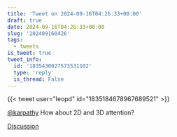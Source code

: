 ```yaml
---
title: 'Tweet on 2024-09-16T04:26:33+00:00'
draft: true
date: 2024-09-16T04:26:33+00:00
slug: '202409160426'
tags:
  - tweets
is_tweet: true
tweet_info:
  id: '1835430027573531102'
  type: 'reply'
  is_thread: False
---
```




{{< tweet user="leopd" id="1835184678967689521" >}}

[@karpathy](https://x.com/karpathy) How about 2D and 3D attention?

[Discussion](https://x.com/sytelus/status/1835430027573531102)
